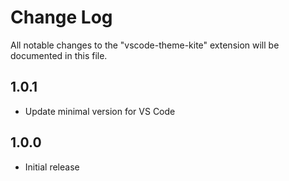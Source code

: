 # Change Log

All notable changes to the "vscode-theme-kite" extension will be documented in this file.

## 1.0.1

- Update minimal version for VS Code

## 1.0.0

- Initial release